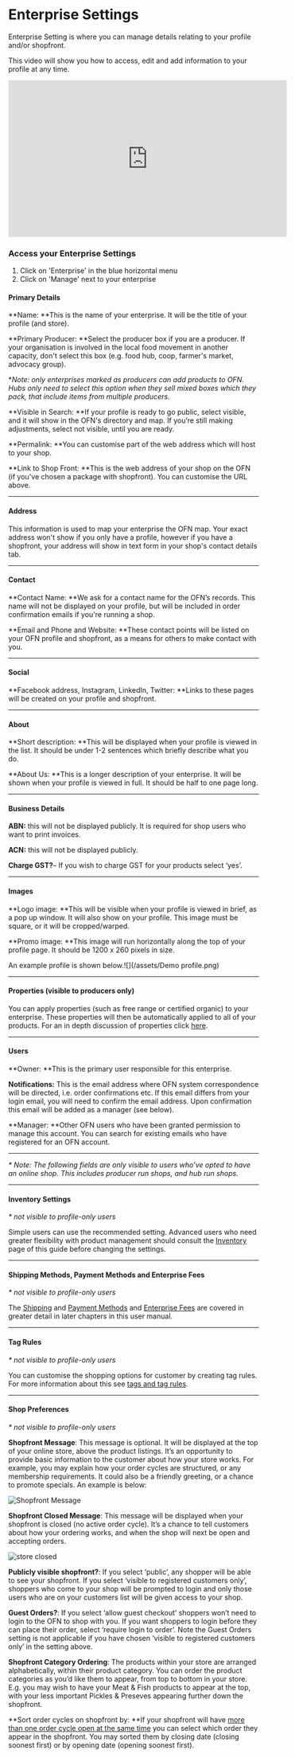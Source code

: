 # Enterprise Settings

Enterprise Setting is where you can manage details relating to your profile and/or shopfront.

This video will show you how to access, edit and add information to your profile at any time. 

<iframe width="560" height="315" src="https://www.youtube.com/embed/bCxfNiLxwDk" frameborder="0" allowfullscreen></iframe>


### Access your Enterprise Settings
1. Click on 'Enterprise' in the blue horizontal menu
2. Click on 'Manage' next to your enterprise

#### Primary Details

**Name: **This is the name of your enterprise. It will be the title of your profile (and store).

**Primary Producer: **Select the producer box if you are a producer. If your organisation is involved in the local food movement in another capacity, don't select this box \(e.g. food hub, coop, farmer's market, advocacy group\).

\*_Note: only enterprises marked as producers can add products to OFN. Hubs only need to select this option when they sell mixed boxes which they pack, that include items from multiple producers._

**Visible in Search: **If your profile is ready to go public, select visible, and it will show in the OFN's directory and map. If you’re still making adjustments, select not visible, until you are ready.

**Permalink: **You can customise part of the web address which will host to your shop. 

**Link to Shop Front: **This is the web address of your shop on the OFN \(if you've chosen a package with shopfront\). You can customise the URL above.

---

#### Address

This information is used to map your enterprise the OFN map. Your exact address won't show if you only have a profile, however if you have a shopfront, your address will show in text form in your shop's contact details tab.

---

#### Contact

**Contact Name: **We ask for a contact name for the OFN’s records. This name will not be displayed on your profile, but will be included in order confirmation emails if you're running a shop.

**Email and Phone and Website: **These contact points will be listed on your OFN profile and shopfront, as a means for others to make contact with you.

---

#### Social

**Facebook address, Instagram, LinkedIn, Twitter: **Links to these pages will be created on your profile and shopfront.

---

#### About

**Short description: **This will be displayed when your profile is viewed in the list. It should be under 1-2 sentences which briefly describe what you do.

**About Us: **This is a longer description of your enterprise. It will be shown when your profile is viewed in full. It should be half to one page long.

---

#### Business Details

**ABN:**  this will not be displayed publicly. It is required for shop users who want to print invoices.

**ACN:** this will not be displayed publicly.

**Charge GST?**– If you wish to charge GST for your products select ‘yes’.

---

#### Images

**Logo image: **This will be visible when your profile is viewed in brief, as a pop up window. It will also show on your profile. This image must be square, or it will be cropped/warped.

**Promo image: **This image will run horizontally along the top of your profile page. It should be 1200 x 260 pixels in size.

An example profile is shown below.![](/assets/Demo profile.png)

---

#### Properties \(visible to producers only\)

You can apply properties \(such as free range or certified organic\) to your enterprise. These properties will then be automatically applied to all of your products. For an in depth discussion of properties click [here](/product-properties.md).

---
#### Users

**Owner: **This is the primary user responsible for this enterprise.

**Notifications:** This is the email address where OFN system correspondence will be directed, i.e. order confirmations etc. If this email differs from your login email, you will need to confirm the email address. Upon confirmation this email will be added as a manager \(see below\).

**Manager: **Other OFN users who have been granted permission to manage this account. You can search for existing emails who have registered for an OFN account. 

---

_\* Note: The following fields are only visible to users who’ve opted to have an online shop. This includes producer run shops, and hub run shops._

---

#### Inventory Settings

_\* not visible to profile-only users_

Simple users can use the recommended setting. Advanced users who need greater flexibility with product management should consult the [Inventory](/inventory.md) page of this guide before changing the settings.

---

#### Shipping Methods, Payment Methods and Enterprise Fees

_\* not visible to profile-only users_

The [Shipping](/shipping-methods.md) and [Payment Methods](/payment-methods.md) and [Enterprise Fees](/enterprise-fees.md) are covered in greater detail in later chapters in this user manual.

---

#### Tag Rules

_\* not visible to profile-only users_

You can customise the shopping options for customer by creating tag rules. For more information about this see [tags and tag rules](/tags-and-tag-rules.md).

---

#### Shop Preferences

_\* not visible to profile-only users_

**Shopfront Message**: This message is optional. It will be displayed at the top of your online store, above the product listings. It’s an opportunity to provide basic information to the customer about how your store works. For example, you may explain how your order cycles are structured, or any membership requirements. It could also be a friendly greeting, or a chance to promote specials. An example is below:

![](https://openfoodnetwork.org/wp-content/uploads/2015/05/Shopfront-Message.png "Shopfront Message")

**Shopfront Closed Message**: This message will be displayed when your shopfront is closed \(no active order cycle\). It’s a chance to tell customers about how your ordering works, and when the shop will next be open and accepting orders.

![](https://openfoodnetwork.org/wp-content/uploads/2015/05/store-closed.png "store closed")

**Publicly visible shopfront?**: If you select ‘public’, any shopper will be able to see your shopfront. If you select ‘visible to registered customers only’, shoppers who come to your shop will be prompted to login and only those users who are on your customers list will be given access to your shop.

**Guest Orders?**: If you select ‘allow guest checkout’ shoppers won’t need to login to the OFN to shop with you. If you want shoppers to login before they can place their order, select ‘require login to order’. Note the Guest Orders setting is not applicable if you have chosen ‘visible to registered customers only’ in the setting above.

**Shopfront Category Ordering**: The products within your store are arranged alphabetically, within their product category. You can order the product categories as you’d like them to appear, from top to bottom in your store. E.g. you may wish to have your Meat & Fish products to appear at the top, with your less important Pickles & Preseves appearing further down the shopfront.

**Sort order cycles on shopfront by: **If your shopfront will have [more than one order cycle open at the same time](/opening-more-than-one-order-cycle.md) you can select which order they appear in the shopfront. You may sorted them by closing date \(closing soonest first\) or by opening date \(opening soonest first\).

